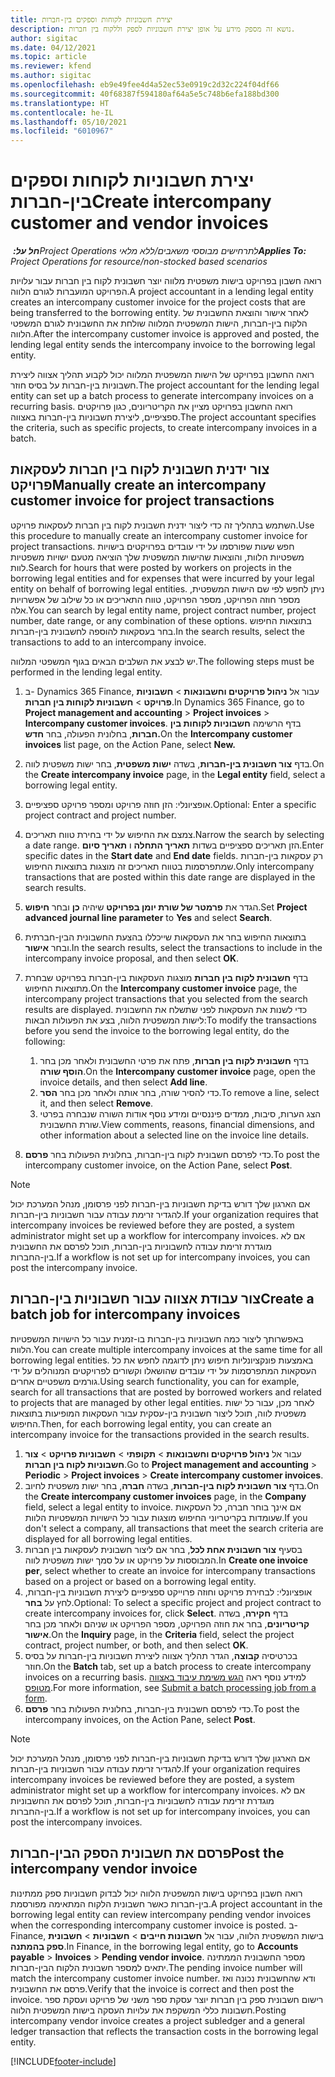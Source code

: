 ```yaml
---
title: יצירת חשבוניות לקוחות וספקים בין-חברות
description: נושא זה מספק מידע על אופן יצירת חשבוניות לספק וללקוח בין חברות.
author: sigitac
ms.date: 04/12/2021
ms.topic: article
ms.reviewer: kfend
ms.author: sigitac
ms.openlocfilehash: eb9e49fee4d4a52ec53e0919c2d32c224f04df66
ms.sourcegitcommit: 40f68387f594180af64a5e5c748b6efa188bd300
ms.translationtype: HT
ms.contentlocale: he-IL
ms.lasthandoff: 05/10/2021
ms.locfileid: "6010967"
---
```

# <a name="create-intercompany-customer-and-vendor-invoices"></a><span data-ttu-id="544de-103">יצירת חשבוניות לקוחות וספקים בין-חברות</span><span class="sxs-lookup"><span data-stu-id="544de-103">Create intercompany customer and vendor invoices</span></span>

<span data-ttu-id="544de-104">_**חל על:** ‏Project Operations לתרחישים מבוססי משאבים/ללא מלאי_</span><span class="sxs-lookup"><span data-stu-id="544de-104">_**Applies To:** Project Operations for resource/non-stocked based scenarios_</span></span>

<span data-ttu-id="544de-105">רואה חשבון בפרויקט בישות משפטית מלווה יוצר חשבונית לקוח בין חברות עבור עלויות הפרויקט המועברות לגורם הלווה.</span><span class="sxs-lookup"><span data-stu-id="544de-105">A project accountant in a lending legal entity creates an intercompany customer invoice for the project costs that are being transferred to the borrowing entity.</span></span> <span data-ttu-id="544de-106">לאחר אישור והוצאת החשבונית של הלקוח בין-חברות, הישות המשפטית המלווה שולחת את החשבונית לגורם המשפטי הלווה.</span><span class="sxs-lookup"><span data-stu-id="544de-106">After the intercompany customer invoice is approved and posted, the lending legal entity sends the intercompany invoice to the borrowing legal entity.</span></span>

<span data-ttu-id="544de-107">רואה החשבון בפרויקט של הישות המשפטית המלווה יכול לקבוע תהליך אצווה ליצירת חשבוניות בין-חברות על בסיס חוזר.</span><span class="sxs-lookup"><span data-stu-id="544de-107">The project accountant for the lending legal entity can set up a batch process to generate intercompany invoices on a recurring basis.</span></span> <span data-ttu-id="544de-108">רואה החשבון בפרויקט מציין את הקריטריונים, כגון פרויקטים ספציפיים, ליצירת חשבוניות בין-חברות באצווה.</span><span class="sxs-lookup"><span data-stu-id="544de-108">The project accountant specifies the criteria, such as specific projects, to create intercompany invoices in a batch.</span></span>

## <a name="manually-create-an-intercompany-customer-invoice-for-project-transactions"></a><span data-ttu-id="544de-109">צור ידנית חשבונית לקוח בין חברות לעסקאות פרויקט</span><span class="sxs-lookup"><span data-stu-id="544de-109">Manually create an intercompany customer invoice for project transactions</span></span> 

<span data-ttu-id="544de-110">השתמש בתהליך זה כדי ליצור ידנית חשבונית לקוח בין חברות לעסקאות פרויקט.</span><span class="sxs-lookup"><span data-stu-id="544de-110">Use this procedure to manually create an intercompany customer invoice for project transactions.</span></span> <span data-ttu-id="544de-111">חפש שעות שפורסמו על ידי עובדים בפרויקטים בישויות משפטיות הלוות, והוצאות שהישות המשפטית שלך הוציאה מטעם ישויות משפטיות לוות.</span><span class="sxs-lookup"><span data-stu-id="544de-111">Search for hours that were posted by workers on projects in the borrowing legal entities and for expenses that were incurred by your legal entity on behalf of borrowing legal entities.</span></span> <span data-ttu-id="544de-112">ניתן לחפש לפי שם הישות המשפטית, מספר חוזה הפרויקט, מספר הפרויקט, טווח התאריכים או כל שילוב של אפשרויות אלה.</span><span class="sxs-lookup"><span data-stu-id="544de-112">You can search by legal entity name, project contract number, project number, date range, or any combination of these options.</span></span> <span data-ttu-id="544de-113">בתוצאות החיפוש בחר בעסקאות להוספה לחשבונית בין-חברות.</span><span class="sxs-lookup"><span data-stu-id="544de-113">In the search results, select the transactions to add to an intercompany invoice.</span></span> 

<span data-ttu-id="544de-114">יש לבצע את השלבים הבאים בגוף המשפטי המלווה.</span><span class="sxs-lookup"><span data-stu-id="544de-114">The following steps must be performed in the lending legal entity.</span></span> 

1. <span data-ttu-id="544de-115">ב- Dynamics 365 Finance, עבור אל **ניהול פרויקטים וחשבונאות** > **חשבוניות פרויקט** > **חשבוניות לקוחות בין חברות**.</span><span class="sxs-lookup"><span data-stu-id="544de-115">In Dynamics 365 Finance, go to **Project management and accounting** > **Project invoices** > **Intercompany customer invoices**.</span></span> <span data-ttu-id="544de-116">בדף הרשימה **חשבוניות לקוחות בין חברות**, בחלונית הפעולה, בחר **חדש.**</span><span class="sxs-lookup"><span data-stu-id="544de-116">On the **Intercompany customer invoices**  list page, on the Action Pane, select **New.**</span></span>
2. <span data-ttu-id="544de-117">בדף **צור חשבונית בין-חברות**, בשדה **ישות משפטית**, בחר ישות משפטית לווה.</span><span class="sxs-lookup"><span data-stu-id="544de-117">On the **Create intercompany invoice** page, in the **Legal entity** field, select a borrowing legal entity.</span></span>
3. <span data-ttu-id="544de-118">אופציונלי: הזן חוזה פרויקט ומספר פרויקט ספציפיים.</span><span class="sxs-lookup"><span data-stu-id="544de-118">Optional: Enter a specific project contract and project number.</span></span>
4. <span data-ttu-id="544de-119">צמצם את החיפוש על ידי בחירת טווח תאריכים.</span><span class="sxs-lookup"><span data-stu-id="544de-119">Narrow the search by selecting a date range.</span></span> <span data-ttu-id="544de-120">הזן תאריכים ספציפיים בשדות **תאריך התחלה** ו **תאריך סיום**.</span><span class="sxs-lookup"><span data-stu-id="544de-120">Enter specific dates in the **Start date** and **End date** fields.</span></span> <span data-ttu-id="544de-121">רק עסקאות בין-חברות שמתפרסמות בטווח תאריכים זה מוצגות בתוצאות החיפוש.</span><span class="sxs-lookup"><span data-stu-id="544de-121">Only intercompany transactions that are posted within this date range are displayed in the search results.</span></span>
5. <span data-ttu-id="544de-122">הגדר את **פרמטר של שורת יומן בפרויקט** שיהיה **כן** ובחר **חיפוש**.</span><span class="sxs-lookup"><span data-stu-id="544de-122">Set **Project advanced journal line parameter** to **Yes** and select **Search**.</span></span>
6. <span data-ttu-id="544de-123">בתוצאות החיפוש בחר את העסקאות שייכללו בהצעת החשבונית הבין-חברתית ובחר **אישור**.</span><span class="sxs-lookup"><span data-stu-id="544de-123">In the search results, select the transactions to include in the intercompany invoice proposal, and then select **OK**.</span></span>
7. <span data-ttu-id="544de-124">בדף **חשבונית לקוח בין חברות** מוצגות העסקאות בין-חברות בפרויקט שבחרת מתוצאות החיפוש.</span><span class="sxs-lookup"><span data-stu-id="544de-124">On the **Intercompany customer invoice** page, the intercompany project transactions that you selected from the search results are displayed.</span></span> <span data-ttu-id="544de-125">כדי לשנות את העסקאות לפני שתשלח את החשבונית לישות המשפטית הלווה, בצע את הפעולות הבאות:</span><span class="sxs-lookup"><span data-stu-id="544de-125">To modify the transactions before you send the invoice to the borrowing legal entity, do the following:</span></span>
  
    1. <span data-ttu-id="544de-126">בדף **חשבונית לקוח בין חברות**, פתח את פרטי החשבונית ולאחר מכן בחר **הוסף שורה**.</span><span class="sxs-lookup"><span data-stu-id="544de-126">On the **Intercompany customer invoice** page, open the invoice details, and then select **Add line**.</span></span>
    2. <span data-ttu-id="544de-127">כדי להסיר שורה, בחר אותה ולאחר מכן בחר **הסר**.</span><span class="sxs-lookup"><span data-stu-id="544de-127">To remove a line, select it, and then select **Remove**.</span></span>
    3. <span data-ttu-id="544de-128">הצג הערות, סיבות, ממדים פיננסיים ומידע נוסף אודות השורה שנבחרה בפרטי שורת החשבונית.</span><span class="sxs-lookup"><span data-stu-id="544de-128">View comments, reasons, financial dimensions, and other information about a selected line on the invoice line details.</span></span>
    
8. <span data-ttu-id="544de-129">כדי לפרסם חשבונית לקוח בין-חברות, בחלונית הפעולות בחר **פרסם**.</span><span class="sxs-lookup"><span data-stu-id="544de-129">To post the intercompany customer invoice, on the Action Pane, select **Post**.</span></span>

> [!NOTE]
> <span data-ttu-id="544de-130">אם הארגון שלך דורש בדיקת חשבוניות בין-חברות לפני פרסומן, מנהל המערכת יכול להגדיר זרימת עבודה עבור חשבוניות בין-חברות.</span><span class="sxs-lookup"><span data-stu-id="544de-130">If your organization requires that intercompany invoices be reviewed before they are posted, a system administrator might set up a workflow for intercompany invoices.</span></span> <span data-ttu-id="544de-131">אם לא מוגדרת זרימת עבודה לחשבוניות בין-חברות, תוכל לפרסם את החשבונית בין-החברות.</span><span class="sxs-lookup"><span data-stu-id="544de-131">If a workflow is not set up for intercompany invoices, you can post the intercompany invoice.</span></span>

## <a name="create-a-batch-job-for-intercompany-invoices"></a><span data-ttu-id="544de-132">צור עבודת אצווה עבור חשבוניות בין-חברות</span><span class="sxs-lookup"><span data-stu-id="544de-132">Create a batch job for intercompany invoices</span></span>

<span data-ttu-id="544de-133">באפשרותך ליצור כמה חשבוניות בין-חברות בו-זמנית עבור כל הישויות המשפטיות הלוות.</span><span class="sxs-lookup"><span data-stu-id="544de-133">You can create multiple intercompany invoices at the same time for all borrowing legal entities.</span></span> <span data-ttu-id="544de-134">באמצעות פונקציונליות חיפוש ניתן לדוגמה לחפש את כל העסקאות המתפרסמות על ידי עובדים שהושאלו וקשורים לפרויקטים המנוהלים על ידי גורמים משפטיים אחרים.</span><span class="sxs-lookup"><span data-stu-id="544de-134">Using search functionality, you can for example, search for all transactions that are posted by borrowed workers and related to projects that are managed by other legal entities.</span></span> <span data-ttu-id="544de-135">לאחר מכן, עבור כל ישות משפטית לווה, תוכל ליצור חשבונית בין-עסקית עבור העסקאות המופיעות בתוצאות החיפוש.</span><span class="sxs-lookup"><span data-stu-id="544de-135">Then, for each borrowing legal entity, you can create an intercompany invoice for the transactions provided in the search results.</span></span>

1. <span data-ttu-id="544de-136">עבור אל **ניהול פרויקטים וחשבונאות** > **תקופתי** > **חשבוניות פרויקט** > **צור ‎חשבוניות לקוח בין חברות**.</span><span class="sxs-lookup"><span data-stu-id="544de-136">Go to **Project management and accounting** > **Periodic** > **Project invoices** > **Create intercompany customer invoices**.</span></span>
2. <span data-ttu-id="544de-137">בדף **צור חשבונית לקוח בין-חברות**, בשדה **חברה**, בחר ישות משפטית לחיוב.</span><span class="sxs-lookup"><span data-stu-id="544de-137">On the **Create intercompany customer invoices** page, in the **Company**  field, select a legal entity to invoice.</span></span> <span data-ttu-id="544de-138">אם אינך בוחר חברה, כל העסקאות שעומדות בקריטריוני החיפוש מוצגות עבור כל הישויות המשפטיות הלוות.</span><span class="sxs-lookup"><span data-stu-id="544de-138">If you don't select a company, all transactions that meet the search criteria are displayed for all borrowing legal entities.</span></span>
3. <span data-ttu-id="544de-139">בסעיף **צור חשבונית אחת לכל**, בחר אם ליצור חשבונית לעסקאות בין חברות המבוססות על פרויקט או על סמך ישות משפטית לווה.</span><span class="sxs-lookup"><span data-stu-id="544de-139">In **Create one invoice per**, select whether to create an invoice for intercompany transactions based on a project or based on a borrowing legal entity.</span></span>
4. <span data-ttu-id="544de-140">אופציונלי: לבחירת פרויקט וחוזה פרוייקט ספציפיים ליצירת חשבוניות בין-חברות, לחץ על **בחר**.</span><span class="sxs-lookup"><span data-stu-id="544de-140">Optional: To select a specific project and project contract to create intercompany invoices for, click **Select**.</span></span> <span data-ttu-id="544de-141">בדף **חקירה**, בשדה **קריטריונים**, בחר את חוזה הפרויקט, מספר הפרויקט או שניהם ולאחר מכן בחר **אישור**.</span><span class="sxs-lookup"><span data-stu-id="544de-141">On the **Inquiry** page, in the **Criteria** field, select the project contract, project number, or both, and then select **OK**.</span></span>
5. <span data-ttu-id="544de-142">בכרטיסיה **קבוצה**, הגדר תהליך אצווה ליצירת חשבוניות בין-חברות על בסיס חוזר.</span><span class="sxs-lookup"><span data-stu-id="544de-142">On the **Batch** tab, set up a batch process to create intercompany invoices on a recurring basis.</span></span> <span data-ttu-id="544de-143">למידע נוסף ראה [הגש משימת עיבוד באצווה מטופס](/dynamicsax-2012/appuser-itpro/submit-a-batch-processing-job-from-a-form).</span><span class="sxs-lookup"><span data-stu-id="544de-143">For more information, see [Submit a batch processing job from a form](/dynamicsax-2012/appuser-itpro/submit-a-batch-processing-job-from-a-form).</span></span>
6. <span data-ttu-id="544de-144">כדי לפרסם חשבונית בין-חברות, בחלונית הפעולות בחר **פרסם**.</span><span class="sxs-lookup"><span data-stu-id="544de-144">To post the intercompany invoices, on the Action Pane, select **Post**.</span></span>

> [!NOTE]
> <span data-ttu-id="544de-145">אם הארגון שלך דורש בדיקת חשבוניות בין-חברות לפני פרסומן, מנהל המערכת יכול להגדיר זרימת עבודה עבור חשבוניות בין-חברות.</span><span class="sxs-lookup"><span data-stu-id="544de-145">If your organization requires intercompany invoices be reviewed before they are posted, a system administrator might set up a workflow for intercompany invoices.</span></span> <span data-ttu-id="544de-146">אם לא מוגדרת זרימת עבודה לחשבוניות בין-חברות, תוכל לפרסם את החשבוניות בין-החברות.</span><span class="sxs-lookup"><span data-stu-id="544de-146">If a workflow is not set up for intercompany invoices, you can post the intercompany invoices.</span></span>

## <a name="post-the-intercompany-vendor-invoice"></a><span data-ttu-id="544de-147">פרסם את חשבונית הספק הבין-חברות</span><span class="sxs-lookup"><span data-stu-id="544de-147">Post the intercompany vendor invoice</span></span>

<span data-ttu-id="544de-148">רואה חשבון בפרויקט בישות המשפטית הלווה יכול לבדוק חשבוניות ספק ממתינות בין-חברות כאשר חשבונית הלקוח המתאימה מפורסמת.</span><span class="sxs-lookup"><span data-stu-id="544de-148">A project accountant in the borrowing legal entity can review intercompany pending vendor invoices when the corresponding intercompany customer invoice is posted.</span></span> <span data-ttu-id="544de-149">ב- Finance, בישות המשפטית הלווה, עבור אל **חשבונות חייבים** > **חשבוניות** > **חשבונית ספק בהמתנה**.</span><span class="sxs-lookup"><span data-stu-id="544de-149">In Finance, in the borrowing legal entity, go to **Accounts payable** > **Invoices** > **Pending vendor invoice**.</span></span> <span data-ttu-id="544de-150">מספר החשבונית הממתינה יתאים למספר חשבונית הלקוח הבין-חברות.</span><span class="sxs-lookup"><span data-stu-id="544de-150">The pending invoice number will match the intercompany customer invoice number.</span></span> <span data-ttu-id="544de-151">ודא שהחשבונית נכונה ואז פרסם את החשבונית.</span><span class="sxs-lookup"><span data-stu-id="544de-151">Verify that the invoice is correct and then post the invoice.</span></span> <span data-ttu-id="544de-152">רישום חשבונית ספק בין חברות יוצר עסקת ספר משני של פרויקט ועסקת ספר חשבונות כללי המשקפת את עלויות העסקה בישות המשפטית הלווה.</span><span class="sxs-lookup"><span data-stu-id="544de-152">Posting intercompany vendor invoice creates a project subledger and a general ledger transaction that reflects the transaction costs in the borrowing legal entity.</span></span>


[!INCLUDE[footer-include](../includes/footer-banner.md)]
